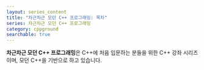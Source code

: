 ```yaml
---
layout: series_content
title: "차근차근 모던 C++ 프로그래밍: 목차"
series: 차근차근 모던 C++ 프로그래밍
category: cppground
searchable: true
---
```


**차근차근 모던 C++ 프로그래밍**은 C++에 처음 입문하는 분들을 위한 C++ 강좌 시리즈이며, 모던 C++을 기반으로 하고 있습니다.